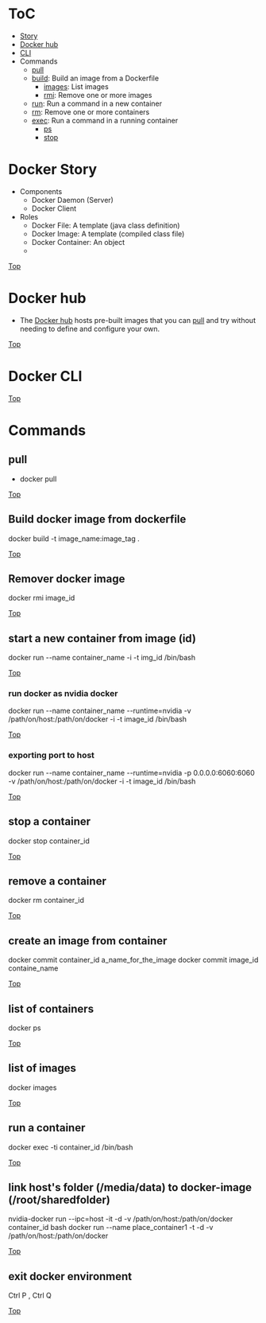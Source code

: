 # ToC <a name='Top'></a>
- [Story](#story)
- [Docker hub](#hub)
- [CLI](#cli)
- Commands
  - [pull](#pull)
  - [build](#build): Build an image from a Dockerfile
    - [images](#images): List images
    - [rmi](#rmi): Remove one or more images
  - [run](#run): Run a command in a new container
  - [rm](#rm): Remove one or more containers
  - [exec](#exec): Run a command in a running container
    - [ps](#ps)
    - [stop](#stop)
  
# Docker Story <a name='story'></a>
  - Components
    - Docker Daemon (Server)
    - Docker Client
  - Roles
    - Docker File: A template (java class definition)
    - Docker Image: A template (compiled class file)
    - Docker Container: An object 
    - 
[Top](#top)
# Docker hub <a name='hub'></a>
  - The [Docker hub](https://hub.docker.com/search?q=&type=image) hosts pre-built images that you can [pull](#pull) and try without needing to define and configure your own.

[Top](#top)
# Docker CLI <a name='cli'></a>

[Top](#top)
# Commands
## pull <a name='pull'></a>
- docker pull

[Top](#top)
## Build docker image from dockerfile <a name='build'></a>
docker build -t image_name:image_tag .

[Top](#top)
## Remover docker image <a name='rmi'></a>
docker rmi image_id

[Top](#top)
## start a new container from image (id) <a name='run'></a>
docker run --name container_name -i -t img_id /bin/bash

[Top](#top)
### run docker as nvidia docker
docker run --name container_name --runtime=nvidia -v /path/on/host:/path/on/docker -i -t image_id /bin/bash

[Top](#top)
### exporting port to host
docker run --name container_name --runtime=nvidia -p 0.0.0.0:6060:6060 -v /path/on/host:/path/on/docker -i -t image_id /bin/bash

[Top](#top)
## stop a container <a name='stop'></a>
docker stop container_id

[Top](#top)
## remove a container <a name='rm'></a>
docker rm container_id

[Top](#top)
## create an image from container
docker commit container_id a_name_for_the_image
docker commit image_id containe_name

[Top](#top)
## list of containers <a name='ps'></a>
docker ps

[Top](#top)
## list of images <a name='images'></a>
docker images

[Top](#top)
## run a container <a name='exec'></a>
docker exec -ti container_id /bin/bash

[Top](#top)
## link host's folder (/media/data) to docker-image (/root/sharedfolder)
nvidia-docker run --ipc=host -it -d -v /path/on/host:/path/on/docker container_id bash
docker run --name place_container1 -t -d -v /path/on/host:/path/on/docker

[Top](#top)
## exit docker environment
Ctrl P , Ctrl Q

[Top](#top)
